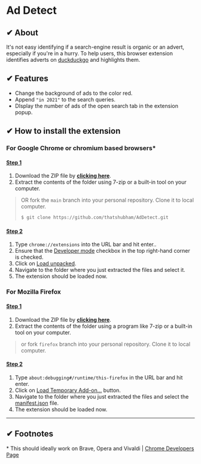 # Ad Detect

## ✔ About

It's not easy identifying if a search-engine result is organic or an advert, especially if you're in a hurry. To help users, this browser extension identifies
adverts on [duckduckgo](https://duckduckgo.com/) and highlights them.

## ✔ Features

- Change the background of ads to the color red.
- Append `"in 2021"` to the search queries.
- DIsplay the number of ads of the open search tab in the extension popup.

## ✔ How to install the extension

### For Google Chrome or chromium based browsers\*

#### <ins>Step 1<ins>

1. Download the ZIP file by [**clicking here**](https://github.com/thatshubham/AdDetect/archive/refs/heads/main.zip).
2. Extract the contents of the folder using 7-zip or a built-in tool on your computer.

> OR fork the `main` branch into your personal repository. Clone it to local computer.
>
> ```sh
> $ git clone https://github.com/thatshubham/AdDetect.git
> ```

#### <ins>Step 2<ins>

1. Type `chrome://extensions` into the URL bar and hit enter..
2. Ensure that the <ins>Developer mode</ins> checkbox in the top right-hand corner is checked.
3. Click on <ins>Load unpacked</ins>.
4. Navigate to the folder where you just extracted the files and select it.
5. The extension should be loaded now.

### For Mozilla Firefox

#### <ins>Step 1<ins>

1. Download the ZIP file by [**clicking here**](https://github.com/thatshubham/AdDetect/archive/refs/heads/firefox.zip).
2. Extract the contents of the folder using a program like 7-zip or a built-in tool on your computer.

> or fork `firefox` branch into your personal repository. Clone it to local computer.

#### <ins>Step 2<ins>

1. Type `about:debugging#/runtime/this-firefox` in the URL bar and hit enter.
2. Click on <ins>Load Temporary Add-on...</ins> button.
3. Navigate to the folder where you just extracted the files and select the <ins>manifest.json</ins> file.
4. The extension should be loaded now.

---

## ✔ Footnotes

\* This should ideally work on Brave, Opera and Vivaldi | [Chrome Developers Page](https://developer.chrome.com/docs/extensions/mv3/faq/#faq-dev-01)
